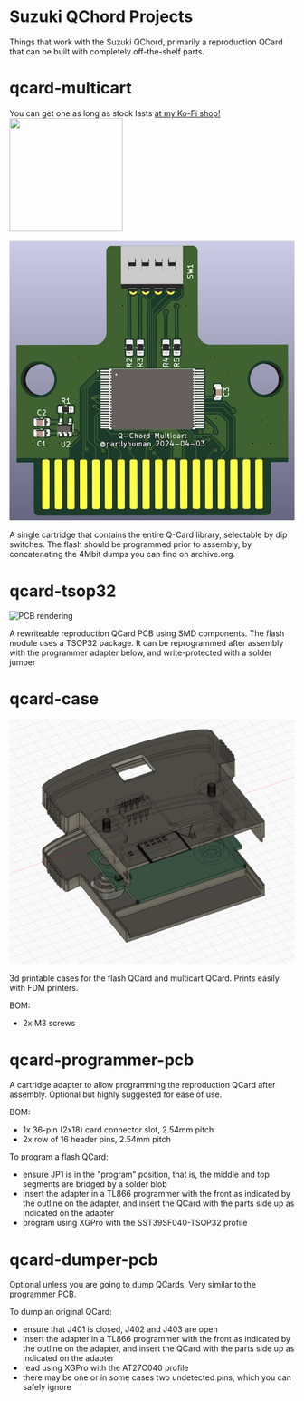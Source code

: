 # Suzuki QChord Projects

Things that work with the Suzuki QChord, primarily a reproduction QCard that can be built with completely off-the-shelf parts.

# qcard-multicart

You can get one as long as stock lasts <a href="https://ko-fi.com/s/ca15ec594a">at my Ko-Fi shop!</a>
<br>
<a href="https://ko-fi.com/s/ca15ec594a"><img width="200" height="200" src="https://media0.giphy.com/media/ORCsWmFCkQ4KOZCWE7/200.gif"></a>


![PCB rendering](docs/multicart-front_proc.jpg)

A single cartridge that contains the entire Q-Card library, selectable by dip switches. The flash should be programmed prior to assembly, by concatenating the 4Mbit dumps you can find on archive.org.


# qcard-tsop32

![PCB rendering](docs/screenshot-pcb.png)

A rewriteable reproduction QCard PCB using SMD components. The flash module uses a TSOP32 package. It can be reprogrammed after assembly with the programmer adapter below, and write-protected with a solder jumper


# qcard-case

![Case rendering](docs/screenshot-case.png)

3d printable cases for the flash QCard and multicart QCard. Prints easily with FDM printers.

BOM:

* 2x M3 screws

# qcard-programmer-pcb

A cartridge adapter to allow programming the reproduction QCard after assembly. Optional but highly suggested for ease of use.

BOM:

* 1x 36-pin (2x18) card connector slot, 2.54mm pitch
* 2x row of 16 header pins, 2.54mm pitch

To program a flash QCard:

* ensure JP1 is in the "program" position, that is, the middle and top segments are bridged by a solder blob
* insert the adapter in a TL866 programmer with the front as indicated by the outline on the adapter, and insert the QCard with the parts side up as indicated on the adapter
* program using XGPro with the SST39SF040-TSOP32 profile

# qcard-dumper-pcb

Optional unless you are going to dump QCards. Very similar to the programmer PCB.

To dump an original QCard:

* ensure that J401 is closed, J402 and J403 are open
* insert the adapter in a TL866 programmer with the front as indicated by the outline on the adapter, and insert the QCard with the parts side up as indicated on the adapter
* read using XGPro with the AT27C040 profile
* there may be one or in some cases two undetected pins, which you can safely ignore
